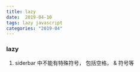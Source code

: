 ```yaml
---
title: lazy
date:  2019-04-10
tags: lazy javascript
categories: "2019-04"
---
```


### lazy

1. siderbar 中不能有特殊符号， 包括空格， & 符号等